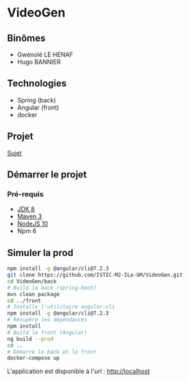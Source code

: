 # VideoGen

## Binômes
* Gwénolé LE HENAF
* Hugo BANNIER

## Technologies
* Spring (back)
* Angular (front)
* docker

## Projet

[Sujet](https://docs.google.com/document/d/1_PBrBHf9irX9g8LcRIlRNAVC08lXCZNp3w8dWrpFIPg/edit#)

## Démarrer le projet

### Pré-requis
* [JDK 8](https://openjdk.java.net/)
* [Maven 3](https://maven.apache.org/)
* [NodeJS 10](https://nodejs.org/en/)
* Npm 6

## Simuler la prod

```bash
npm install -g @angular/cli@7.2.3
git clone https://github.com/ISTIC-M2-ILa-GM/VideoGen.git
cd VideoGen/back
# Build le back (spring-boot)
mvn clean package
cd ../front
# Installe l'utilitaire angular-cli
npm install -g @angular/cli@7.2.3
# Récupère les dépendances
npm install 
# Build le front (Angular)
ng build --prod
cd ..
# Démarre le back et le front
docker-compose up

```

L'application est disponible à l'url : [http://localhost](http://localhost)

